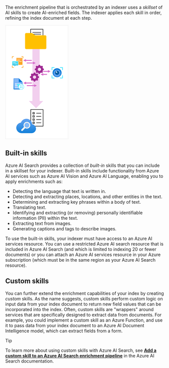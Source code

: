 The enrichment pipeline that is orchestrated by an indexer uses a *skillset* of AI skills to create AI-enriched fields. The indexer applies each skill in order, refining the index document at each step.

![Diagram of an indexer using a skillset to enrich data.](../media/skillset.png)

## Built-in skills

Azure AI Search provides a collection of *built-in* skills that you can include in a skillset for your indexer. Built-in skills include functionality from Azure AI services such as Azure AI Vision and Azure AI Language, enabling you to apply enrichments such as:

- Detecting the language that text is written in.
- Detecting and extracting places, locations, and other entities in the text.
- Determining and extracting key phrases within a body of text.
- Translating text.
- Identifying and extracting (or removing) personally identifiable information (PII) within the text.
- Extracting text from images.
- Generating captions and tags to describe images.

To use the built-in skills, your indexer must have access to an Azure AI services resource. You can use a restricted Azure AI search resource that is included in Azure AI Search (and which is limited to indexing 20 or fewer documents) or you can attach an Azure AI services resource in your Azure subscription (which must be in the same region as your Azure AI Search resource).

## Custom skills

You can further extend the enrichment capabilities of your index by creating *custom* skills. As the name suggests, custom skills perform custom logic on input data from your index document to return new field values that can be incorporated into the index. Often, custom skills are "wrappers" around services that are specifically designed to extract data from documents. For example, you could implement a custom skill as an Azure Function, and use it to pass data from your index document to an Azure AI Document Intelligence model, which can extract fields from a form.

> [!TIP]
> To learn more about using custom skills with Azure AI Search, see **[Add a custom skill to an Azure AI Search enrichment pipeline](/azure/search/cognitive-search-custom-skill-interface)** in the Azure AI Search documentation.
